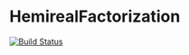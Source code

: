 # HemirealFactorization

[![Build Status](https://travis-ci.org/timholy/HemirealFactorization.jl.svg?branch=master)](https://travis-ci.org/timholy/HemirealFactorization.jl)
